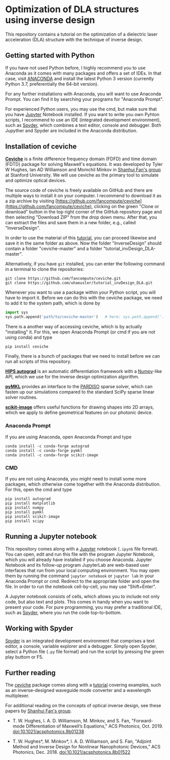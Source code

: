 # Optimization of DLA structures using inverse design

This repository contains a tutorial on the optimization of a dielectric laser acceleration (DLA) structure with the technique of inverse design.


## Getting started with Python

If you have not used Python before, I highly recommend you to use Anaconda as it comes with many packages and offers a set of IDEs. In that case, visit [ANACONDA](https://www.anaconda.com/distribution/) and install the latest Python 3 version (currently Python 3.7, preferentially the 64-bit version).

For any further installations with Anaconda, you will want to use Anaconda Prompt. You can find it by searching your programs for "Anaconda Prompt".

For experienced Python users, you may use the cmd, but make sure that you have [Jupyter](https://jupyter.org/) Notebook installed. If you want to write you own Pyhton scripts, I recommend to use an IDE (integrated development environment), such as [Spyder](https://www.spyder-ide.org/), which combines a text editor, console and debugger. Both Jupyther and Spyder are included in the Anaconda distribution.

## Installation of ceviche

**[Ceviche](https://github.com/fancompute/ceviche)** is a finite difference frequency domain (FDFD) and time domain (FDTD) package for solving Maxwell's equations. It was developed by Tyler W Hughes, Ian AD Williamson and Momchil Minkov in [Shanhui Fan's group](https://web.stanford.edu/group/fan/) at Stanford University. We will use ceviche as the primary tool to simulate and optimize optical devices.

The source code of ceviche is freely available on GitHub and there are multiple ways to install it on your computer. I recommend to download it as a zip archive by visiting [https://github.com/fancompute/ceviche](https://github.com/fancompute/ceviche), clicking on the green "Clone or download" button in the top right corner of the GitHub repository page and then selecting "Download ZIP" from the drop down menu. After that, you can extract the files and save them in a new folder, e.g., called "InverseDesign".

In order to use the material of this [tutorial](https://github.com/uhaeusler/workshop_inverseDesign_DLA), you can proceed likewise and save it in the same folder as above. Now the folder "InverseDesign" should contain a folder "ceviche-master" and a folder "tutorial_invDesign_DLA-master".

Alternatively, if you have `git` installed, you can enter the following command in a terminal to clone the repositories:

    git clone https://github.com/fancompute/ceviche.git
    git clone https://github.com/uhaeusler/tutorial_invDesign_DLA.git

Whenever you want to use a package within your Python script, you will have to import it. Before we can do this with the ceviche package, we need to add it to the system path, which is done by

```python
import sys
sys.path.append('path/to/ceviche-master')   # here: sys.path.append('../ceviche-master')
```

There is a another way of accessing ceviche, which is by actually "installing" it. For this, we open Anaconda Prompt (or cmd if you are not using conda) and type

    pip install ceviche

Finally, there is a bunch of packages that we need to install before we can run all scripts of this repository.

**[HIPS autograd](https://github.com/HIPS/autograd)** is an automatic differentiation framework with a [Numpy](https://numpy.org/)-like API, which we use for the inverse design optimization algorithm.

**[pyMKL](https://pypi.org/project/pyMKL/)** provides an interface to the [PARDISO](https://www.pardiso-project.org/) sparse solver, which can fasten up our simulations compared to the standard SciPy sparse linear solver routines.

**[scikit-image](https://scikit-image.org/)** offers useful functions for drawing shapes into 2D arrays, which we apply to define geometrical features on our photonic device.

### Anaconda Prompt
If you are using Anaconda, open Anaconda Prompt and type

    conda install -c conda-forge autograd
    conda install -c conda-forge pymkl
    conda install -c conda-forge scikit-image

### CMD
If you are not using Anaconda, you might need to install some more packages, which otherwise come together with the Anaconda distribution. For this, open the cmd and type

    pip install autograd
    pip install matplotlib
    pip install numpy
    pip install pymkl
    pip install scikit-image
    pip install scipy

## Running a Jupyter notebook

This repository comes along with a [Jupyter](https://jupyter.org/) notebook (`.ipynb` file format). You can open, edit and run this file with the program Jupyter Notebook, which you will already have installed if you choose Anaconda. Jupyter Notebook and its follow-up program JupyterLab are web-based user interfaces that run from your local computing environment. You may open them by running the command `jupyter notebook` or `jupyter lab` in your Anaconda Prompt or cmd. Redirect to the appropriate folder and open the file. In order to run the notebook cell-by-cell, you may use "Shift+Enter".

A Jupyter notebook consists of cells, which allows you to include not only code, but also text and plots. This comes in handy when you want to present your code. For pure programming, you may prefer a traditional IDE, such as [Spyder](https://www.spyder-ide.org/), where you run the code top-to-bottom.

## Working with Spyder

[Spyder](https://www.spyder-ide.org/) is an integrated development environment that comprises a text editor, a console, variable explorer and a debugger. Simply open Spyder, select a Python file (`.py` file format) and run the script by pressing the green play buttom or F5.

## Further reading

The [ceviche](https://github.com/fancompute/ceviche) package comes along with a [tutorial](https://github.com/fancompute/workshop-invdesign) covering examples, such as an inverse-designed waveguide mode converter and a wavelength multiplexer.

For additional reading on the concepts of optical inverse design, see these papers by [Shanhui Fan's group](https://web.stanford.edu/group/fan/).

 - T. W. Hughes, I. A. D. Williamson, M. Minkov, and S. Fan, "Forward-mode Differentiation of Maxwell’s Equations," ACS Photonics, Oct. 2019. [doi:10.1021/acsphotonics.9b01238](https://doi.org/10.1021/acsphotonics.9b01238)
 
  - T. W. Hughes*, M. Minkov*, I. A. D. Williamson, and S. Fan, "Adjoint Method and Inverse Design for Nonlinear Nanophotonic Devices," ACS Photonics, Dec. 2018. [doi:10.1021/acsphotonics.8b01522](https://doi.org/10.1021/acsphotonics.8b01522)
